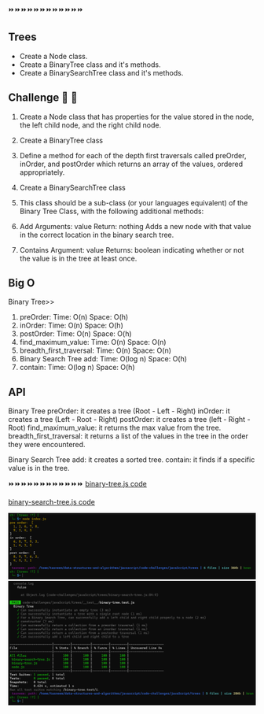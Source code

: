 
⏩⏩⏩⏩⏩⏩⏩⏩⏩⏩⏩⏩
## Trees
* Create a Node class.
* Create a BinaryTree class and it's methods.
* Create a BinarySearchTree class and it's methods.

## Challenge 💪 💪
1. Create a Node class that has properties for the value stored in the node, the left child node, and the right child node.

2. Create a BinaryTree class

3. Define a method for each of the depth first traversals called preOrder, inOrder, and postOrder which returns an array of the values, ordered appropriately.

4. Create a BinarySearchTree class

5. This class should be a sub-class (or your languages equivalent) of the Binary Tree Class, with the following additional methods:

6. Add
Arguments: value
Return: nothing
Adds a new node with that value in the correct location in the binary search tree.

7. Contains
Argument: value
Returns: boolean indicating whether or not the value is in the tree at least once.


## Big O
Binary Tree>>
1. preOrder: Time: O(n) Space: O(h) 
2. inOrder: Time: O(n) Space: O(h) 
3. postOrder: Time: O(n) Space: O(h) 
4. find_maximum_value: Time: O(n) Space: O(n) 
5. breadth_first_traversal: Time: O(n) Space: O(n)
6. Binary Search Tree add: Time: O(log n) Space: O(h) 
7. contain: Time: O(log n) Space: O(h)


## API
Binary Tree preOrder: it creates a tree (Root - Left - Right) inOrder: it creates a tree (Left - Root - Right) postOrder: it creates a tree (left - Right - Root) find_maximum_value: it returns the max value from the tree. breadth_first_traversal: it returns a list of the values in the tree in the order they were encountered.

Binary Search Tree add: it creates a sorted tree. contain: it finds if a specific value is in the tree.




⏩⏩⏩⏩⏩⏩⏩⏩⏩⏩⏩⏩
[binary-tree.js code](./binary-tree.js)


[binary-search-tree.js code](./binary-search-tree.js)


![trees result](../trees/assest/binary-tree.png)
![test pass](../trees/assest/test.pass.png)







